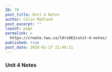 ```yaml
---
ID: 70
post_title: Unit 4 Notes
author: Colin Madland
post_excerpt: ""
layout: page
permalink: >
  https://create.twu.ca/ldrs663/unit-4-notes/
published: true
post_date: 2018-02-27 21:49:11
---
```

### Unit 4 Notes